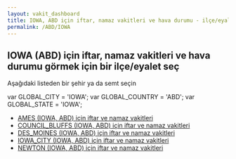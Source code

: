 ```yaml
---
layout: vakit_dashboard
title: IOWA, ABD için iftar, namaz vakitleri ve hava durumu - ilçe/eyalet seç
permalink: /ABD/IOWA
---
```


## IOWA (ABD) için iftar, namaz vakitleri ve hava durumu  görmek için bir ilçe/eyalet seç

Aşağıdaki listeden bir şehir ya da semt seçin



  var GLOBAL_CITY = 'IOWA';
  var GLOBAL_COUNTRY = 'ABD';
  var GLOBAL_STATE = 'IOWA';
* [AMES (IOWA, ABD) için iftar ve namaz vakitleri](/ABD/IOWA/AMES)
* [COUNCIL_BLUFFS (IOWA, ABD) için iftar ve namaz vakitleri](/ABD/IOWA/COUNCIL_BLUFFS)
* [DES_MOINES (IOWA, ABD) için iftar ve namaz vakitleri](/ABD/IOWA/DES_MOINES)
* [IOWA_CITY (IOWA, ABD) için iftar ve namaz vakitleri](/ABD/IOWA/IOWA_CITY)
* [NEWTON (IOWA, ABD) için iftar ve namaz vakitleri](/ABD/IOWA/NEWTON)
</script>
<script type="text/javascript">